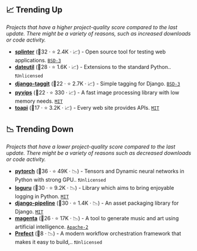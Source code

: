 ## 📈 Trending Up

_Projects that have a higher project-quality score compared to the last update. There might be a variety of reasons, such as increased downloads or code activity._

- <b><a href="https://github.com/cobrateam/splinter">splinter</a></b> (🥇32 ·  ⭐ 2.4K · 📈) - Open source tool for testing web applications. <code><a href="http://bit.ly/3aKzpTv">BSD-3</a></code>
- <b><a href="https://github.com/dateutil/dateutil">dateutil</a></b> (🥇28 ·  ⭐ 1.6K · 📈) - Extensions to the standard Python.. <code>❗Unlicensed</code>
- <b><a href="https://github.com/jazzband/django-taggit">django-taggit</a></b> (🥇22 ·  ⭐ 2.7K · 📈) - Simple tagging for Django. <code><a href="http://bit.ly/3aKzpTv">BSD-3</a></code>
- <b><a href="https://github.com/libvips/pyvips">pyvips</a></b> (🥉22 ·  ⭐ 330 · 📈) - A fast image processing library with low memory needs. <code><a href="http://bit.ly/34MBwT8">MIT</a></code>
- <b><a href="https://github.com/gaojiuli/toapi">toapi</a></b> (🥉17 ·  ⭐ 3.2K · 📈) - Every web site provides APIs. <code><a href="http://bit.ly/34MBwT8">MIT</a></code>

## 📉 Trending Down

_Projects that have a lower project-quality score compared to the last update. There might be a variety of reasons such as decreased downloads or code activity._

- <b><a href="https://github.com/pytorch/pytorch">pytorch</a></b> (🥈36 ·  ⭐ 49K · 📉) - Tensors and Dynamic neural networks in Python with strong GPU.. <code>❗Unlicensed</code>
- <b><a href="https://github.com/Delgan/loguru">loguru</a></b> (🥇30 ·  ⭐ 9.2K · 📉) - Library which aims to bring enjoyable logging in Python. <code><a href="http://bit.ly/34MBwT8">MIT</a></code>
- <b><a href="https://github.com/jazzband/django-pipeline">django-pipeline</a></b> (🥇30 ·  ⭐ 1.4K · 📉) - An asset packaging library for Django. <code><a href="http://bit.ly/34MBwT8">MIT</a></code>
- <b><a href="https://github.com/magenta/magenta">magenta</a></b> (🥉26 ·  ⭐ 17K · 📉) - A tool to generate music and art using artificial intelligence. <code><a href="http://bit.ly/3nYMfla">Apache-2</a></code>
- <b><a href="{}">Prefect</a></b> (🥉8 · 📉) - A modern workflow orchestration framework that makes it easy to build,.. <code>❗Unlicensed</code>

